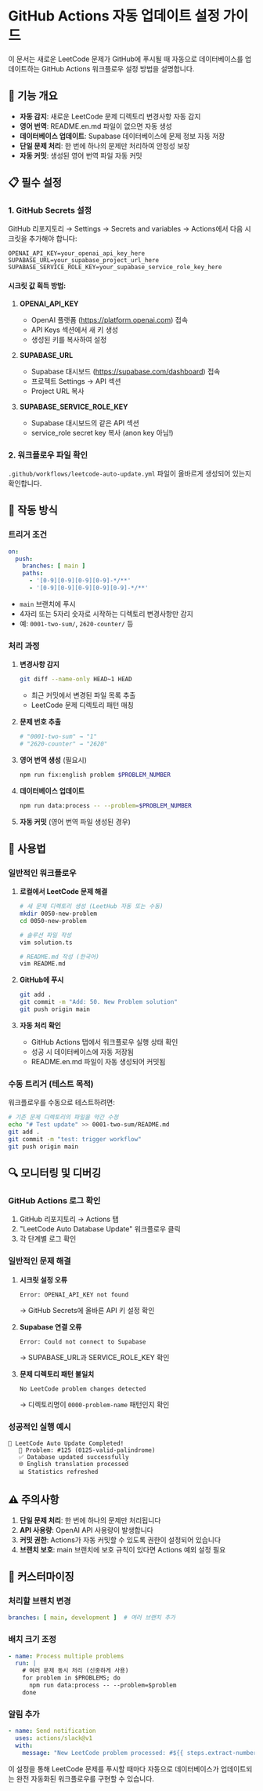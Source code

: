 # GitHub Actions 자동 업데이트 설정 가이드

이 문서는 새로운 LeetCode 문제가 GitHub에 푸시될 때 자동으로 데이터베이스를 업데이트하는 GitHub Actions 워크플로우 설정 방법을 설명합니다.

## 🚀 기능 개요

- **자동 감지**: 새로운 LeetCode 문제 디렉토리 변경사항 자동 감지
- **영어 번역**: README.en.md 파일이 없으면 자동 생성
- **데이터베이스 업데이트**: Supabase 데이터베이스에 문제 정보 자동 저장
- **단일 문제 처리**: 한 번에 하나의 문제만 처리하여 안정성 보장
- **자동 커밋**: 생성된 영어 번역 파일 자동 커밋

## 📋 필수 설정

### 1. GitHub Secrets 설정

GitHub 리포지토리 → Settings → Secrets and variables → Actions에서 다음 시크릿을 추가해야 합니다:

```
OPENAI_API_KEY=your_openai_api_key_here
SUPABASE_URL=your_supabase_project_url_here
SUPABASE_SERVICE_ROLE_KEY=your_supabase_service_role_key_here
```

#### 시크릿 값 획득 방법:

1. **OPENAI_API_KEY**
   - OpenAI 플랫폼 (https://platform.openai.com) 접속
   - API Keys 섹션에서 새 키 생성
   - 생성된 키를 복사하여 설정

2. **SUPABASE_URL**
   - Supabase 대시보드 (https://supabase.com/dashboard) 접속
   - 프로젝트 Settings → API 섹션
   - Project URL 복사

3. **SUPABASE_SERVICE_ROLE_KEY**
   - Supabase 대시보드의 같은 API 섹션
   - service_role secret key 복사 (anon key 아님!)

### 2. 워크플로우 파일 확인

`.github/workflows/leetcode-auto-update.yml` 파일이 올바르게 생성되어 있는지 확인합니다.

## 🔄 작동 방식

### 트리거 조건
```yaml
on:
  push:
    branches: [ main ]
    paths:
      - '[0-9][0-9][0-9][0-9]-*/**'
      - '[0-9][0-9][0-9][0-9][0-9]-*/**'
```

- `main` 브랜치에 푸시
- 4자리 또는 5자리 숫자로 시작하는 디렉토리 변경사항만 감지
- 예: `0001-two-sum/`, `2620-counter/` 등

### 처리 과정

1. **변경사항 감지**
   ```bash
   git diff --name-only HEAD~1 HEAD
   ```
   - 최근 커밋에서 변경된 파일 목록 추출
   - LeetCode 문제 디렉토리 패턴 매칭

2. **문제 번호 추출**
   ```bash
   # "0001-two-sum" → "1"
   # "2620-counter" → "2620"
   ```

3. **영어 번역 생성** (필요시)
   ```bash
   npm run fix:english problem $PROBLEM_NUMBER
   ```

4. **데이터베이스 업데이트**
   ```bash
   npm run data:process -- --problem=$PROBLEM_NUMBER
   ```

5. **자동 커밋** (영어 번역 파일 생성된 경우)

## 📝 사용법

### 일반적인 워크플로우

1. **로컬에서 LeetCode 문제 해결**
   ```bash
   # 새 문제 디렉토리 생성 (LeetHub 자동 또는 수동)
   mkdir 0050-new-problem
   cd 0050-new-problem
   
   # 솔루션 파일 작성
   vim solution.ts
   
   # README.md 작성 (한국어)
   vim README.md
   ```

2. **GitHub에 푸시**
   ```bash
   git add .
   git commit -m "Add: 50. New Problem solution"
   git push origin main
   ```

3. **자동 처리 확인**
   - GitHub Actions 탭에서 워크플로우 실행 상태 확인
   - 성공 시 데이터베이스에 자동 저장됨
   - README.en.md 파일이 자동 생성되어 커밋됨

### 수동 트리거 (테스트 목적)

워크플로우를 수동으로 테스트하려면:

```bash
# 기존 문제 디렉토리의 파일을 약간 수정
echo "# Test update" >> 0001-two-sum/README.md
git add .
git commit -m "test: trigger workflow"
git push origin main
```

## 🔍 모니터링 및 디버깅

### GitHub Actions 로그 확인

1. GitHub 리포지토리 → Actions 탭
2. "LeetCode Auto Database Update" 워크플로우 클릭
3. 각 단계별 로그 확인

### 일반적인 문제 해결

1. **시크릿 설정 오류**
   ```
   Error: OPENAI_API_KEY not found
   ```
   → GitHub Secrets에 올바른 API 키 설정 확인

2. **Supabase 연결 오류**
   ```
   Error: Could not connect to Supabase
   ```
   → SUPABASE_URL과 SERVICE_ROLE_KEY 확인

3. **문제 디렉토리 패턴 불일치**
   ```
   No LeetCode problem changes detected
   ```
   → 디렉토리명이 `0000-problem-name` 패턴인지 확인

### 성공적인 실행 예시

```
🎉 LeetCode Auto Update Completed!
   📝 Problem: #125 (0125-valid-palindrome)
   ✅ Database updated successfully
   🌐 English translation processed
   📊 Statistics refreshed
```

## ⚠️ 주의사항

1. **단일 문제 처리**: 한 번에 하나의 문제만 처리됩니다
2. **API 사용량**: OpenAI API 사용량이 발생합니다
3. **커밋 권한**: Actions가 자동 커밋할 수 있도록 권한이 설정되어 있습니다
4. **브랜치 보호**: main 브랜치에 보호 규칙이 있다면 Actions 예외 설정 필요

## 🔧 커스터마이징

### 처리할 브랜치 변경
```yaml
branches: [ main, development ]  # 여러 브랜치 추가
```

### 배치 크기 조정
```yaml
- name: Process multiple problems
  run: |
    # 여러 문제 동시 처리 (신중하게 사용)
    for problem in $PROBLEMS; do
      npm run data:process -- --problem=$problem
    done
```

### 알림 추가
```yaml
- name: Send notification
  uses: actions/slack@v1
  with:
    message: "New LeetCode problem processed: #${{ steps.extract-number.outputs.number }}"
```

이 설정을 통해 LeetCode 문제를 푸시할 때마다 자동으로 데이터베이스가 업데이트되는 완전 자동화된 워크플로우를 구현할 수 있습니다.